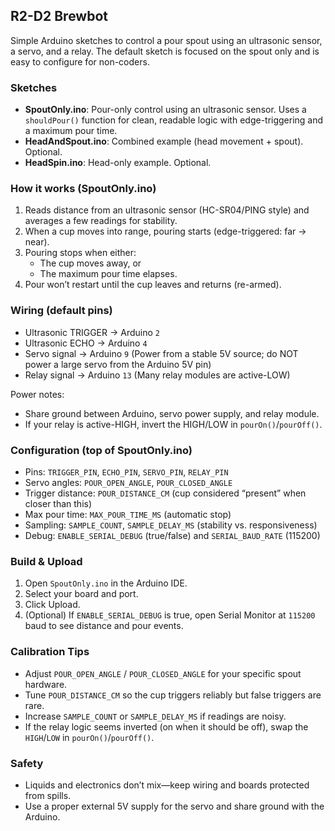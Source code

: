 ## R2-D2 Brewbot

Simple Arduino sketches to control a pour spout using an ultrasonic sensor, a servo, and a relay. The default sketch is focused on the spout only and is easy to configure for non-coders.

### Sketches
- **SpoutOnly.ino**: Pour-only control using an ultrasonic sensor. Uses a `shouldPour()` function for clean, readable logic with edge-triggering and a maximum pour time.
- **HeadAndSpout.ino**: Combined example (head movement + spout). Optional.
- **HeadSpin.ino**: Head-only example. Optional.

### How it works (SpoutOnly.ino)
1. Reads distance from an ultrasonic sensor (HC-SR04/PING style) and averages a few readings for stability.
2. When a cup moves into range, pouring starts (edge-triggered: far → near).
3. Pouring stops when either:
   - The cup moves away, or
   - The maximum pour time elapses.
4. Pour won’t restart until the cup leaves and returns (re-armed).

### Wiring (default pins)
- Ultrasonic TRIGGER → Arduino `2`
- Ultrasonic ECHO → Arduino `4`
- Servo signal → Arduino `9` (Power from a stable 5V source; do NOT power a large servo from the Arduino 5V pin)
- Relay signal → Arduino `13` (Many relay modules are active-LOW)

Power notes:
- Share ground between Arduino, servo power supply, and relay module.
- If your relay is active-HIGH, invert the HIGH/LOW in `pourOn()`/`pourOff()`.

### Configuration (top of SpoutOnly.ino)
- Pins: `TRIGGER_PIN`, `ECHO_PIN`, `SERVO_PIN`, `RELAY_PIN`
- Servo angles: `POUR_OPEN_ANGLE`, `POUR_CLOSED_ANGLE`
- Trigger distance: `POUR_DISTANCE_CM` (cup considered “present” when closer than this)
- Max pour time: `MAX_POUR_TIME_MS` (automatic stop)
- Sampling: `SAMPLE_COUNT`, `SAMPLE_DELAY_MS` (stability vs. responsiveness)
- Debug: `ENABLE_SERIAL_DEBUG` (true/false) and `SERIAL_BAUD_RATE` (115200)

### Build & Upload
1. Open `SpoutOnly.ino` in the Arduino IDE.
2. Select your board and port.
3. Click Upload.
4. (Optional) If `ENABLE_SERIAL_DEBUG` is true, open Serial Monitor at `115200` baud to see distance and pour events.

### Calibration Tips
- Adjust `POUR_OPEN_ANGLE` / `POUR_CLOSED_ANGLE` for your specific spout hardware.
- Tune `POUR_DISTANCE_CM` so the cup triggers reliably but false triggers are rare.
- Increase `SAMPLE_COUNT` or `SAMPLE_DELAY_MS` if readings are noisy.
- If the relay logic seems inverted (on when it should be off), swap the `HIGH`/`LOW` in `pourOn()`/`pourOff()`.

### Safety
- Liquids and electronics don’t mix—keep wiring and boards protected from spills.
- Use a proper external 5V supply for the servo and share ground with the Arduino.


